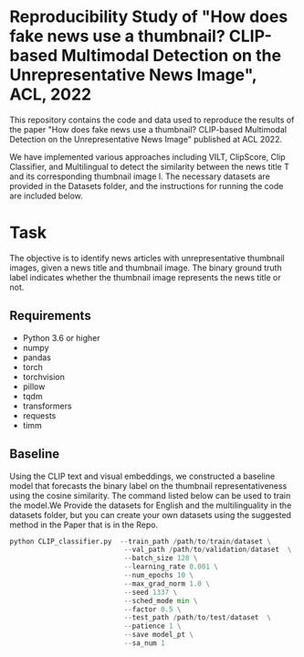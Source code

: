 # Reproducibility Study of "How does fake news use a thumbnail? CLIP-based Multimodal Detection on the Unrepresentative News Image", ACL, 2022

This repository contains the code and data used to reproduce the results of the paper "How does fake news use a thumbnail? CLIP-based Multimodal Detection on the Unrepresentative News Image" published at ACL 2022.

We have implemented various approaches including VILT, ClipScore, Clip Classifier, and Multilingual to detect the similarity between the news title T and its corresponding thumbnail image I. The necessary datasets are provided in the Datasets folder, and the instructions for running the code are included below.

# Task
The objective is to identify news articles with unrepresentative thumbnail images, given a news title and thumbnail image. The binary ground truth label indicates whether the thumbnail image represents the news title or not.

## Requirements
- Python 3.6 or higher
- numpy
- pandas
- torch
- torchvision 
- pillow 
- tqdm 
- transformers
- requests
- timm

## Baseline
Using the CLIP text and visual embeddings, we constructed a baseline model that forecasts the binary label on the thumbnail representativeness using the cosine similarity. The command listed below can be used to train the model.We Provide the datasets for English and the multilinguality in the datasets folder, but you can create your own datasets using the suggested method in the Paper that is in the Repo.

``` python
python CLIP_classifier.py  --train_path /path/to/train/dataset \
                            --val_path /path/to/validation/dataset  \
                            --batch_size 128 \
                            --learning_rate 0.001 \
                            --num_epochs 10 \
                            --max_grad_norm 1.0 \
                            --seed 1337 \
                            --sched_mode min \
                            --factor 0.5 \
                            --test_path /path/to/test/dataset  \
                            --patience 1 \
                            --save model_pt \
                            --sa_num 1
```
